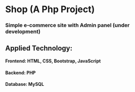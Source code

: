 # Shop (A Php Project)
### Simple e-commerce site with Admin panel (under development)

## Applied Technology:
 #### Frontend: HTML, CSS, Bootstrap, JavaScript
 #### Backend: PHP
 #### Database: MySQL
